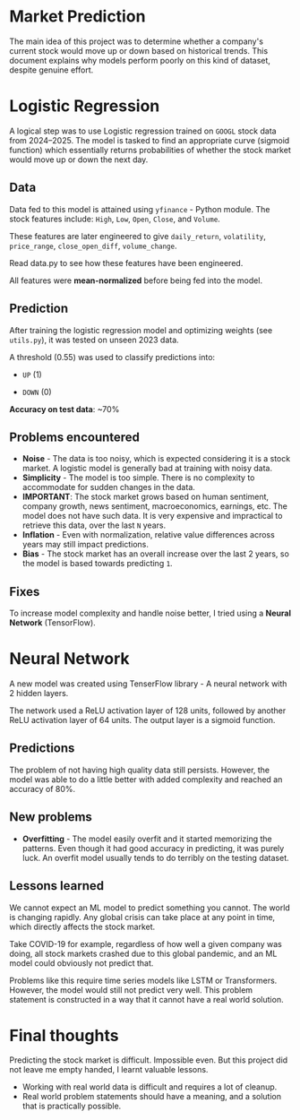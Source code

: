 # Market Prediction
The main idea of this project was to determine whether a company's current stock would move up or down based on historical trends. This document explains why models perform poorly on this kind of dataset, despite genuine effort.


# Logistic Regression
A logical step was to use Logistic regression trained on `GOOGL` stock data from 2024–2025. The model is tasked to find an appropriate curve (sigmoid function) which essentially returns probabilities of whether the stock market would move up or down the next day. 


## Data

Data fed to this model is attained using `yfinance` - Python module. The stock features include:
`High`, `Low`, `Open`, `Close`, and `Volume`.

These features are later engineered to give
`daily_return`, `volatility`, `price_range`, `close_open_diff`, `volume_change`. 

Read data.py to see how these features have been engineered. 

All features were **mean-normalized** before being fed into the model.

## Prediction

After training the logistic regression model and optimizing weights (see `utils.py`), it was tested on unseen 2023 data.

A threshold (0.55) was used to classify predictions into:

-   `UP` (1)
    
-   `DOWN` (0)
    
**Accuracy on test data**: ~70%


## Problems encountered
- **Noise** - The data is too noisy, which is expected considering it is a stock market. A logistic model is generally bad at training with noisy data.
- **Simplicity** - The model is too simple. There is no complexity to accommodate for sudden changes in the data. 
- **IMPORTANT**: The stock market grows based on human sentiment, company growth, news sentiment, macroeconomics, earnings, etc. The model does not have such data. It is very expensive and impractical to retrieve this data, over the last `N` years. 
- **Inflation** - Even with normalization, relative value differences across years may still impact predictions.
- **Bias** - The stock market has an overall increase over the last 2 years, so the model is based towards predicting `1`.


## Fixes
To increase model complexity and handle noise better, I tried using a **Neural Network** (TensorFlow).

# Neural Network

A new model was created using TenserFlow library - A neural network with 2 hidden layers. 

The network used a ReLU activation layer of 128 units, followed by another ReLU activation layer of 64 units. The output layer is a sigmoid function.

## Predictions
The problem of not having high quality data still persists. However, the model was able to do a little better with added complexity and reached an accuracy of 80%. 


## New problems

- **Overfitting** - The model easily overfit and it started memorizing the patterns. Even though it had good accuracy in predicting, it was purely luck. An overfit model usually tends to do terribly on the testing dataset. 

## Lessons learned

We cannot expect an ML model to predict something you cannot. The world is changing rapidly. Any global crisis can take place at any point in time, which directly affects the stock market.

Take COVID-19 for example, regardless of how well a given company was doing, all stock markets crashed due to this global pandemic, and an ML model could obviously not predict that.

Problems like this require time series models like LSTM or Transformers. However, the model would still not predict very well. This problem statement is constructed in a way that it cannot have a real world solution. 

# Final thoughts

Predicting the stock market is difficult. Impossible even. But this project did not leave me empty handed, I learnt valuable lessons. 

- Working with real world data is difficult and requires a lot of cleanup. 
- Real world problem statements should have a meaning, and a solution that is practically possible. 

